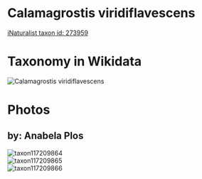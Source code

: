 
Calamagrostis viridiflavescens
==============================
  
[iNaturalist taxon id: 273959](https://www.inaturalist.org/taxa/273959)
# Taxonomy in Wikidata
  
![Calamagrostis viridiflavescens](../wikidata_schemas/Calamagrostis_viridiflavescens.gv.png)
# Photos

## by: Anabela Plos
  
![taxon117209864](https://inaturalist-open-data.s3.amazonaws.com/photos/125537284/medium.jpeg)  
![taxon117209865](https://inaturalist-open-data.s3.amazonaws.com/photos/125537239/medium.jpeg)  
![taxon117209866](https://inaturalist-open-data.s3.amazonaws.com/photos/125537331/medium.jpeg)